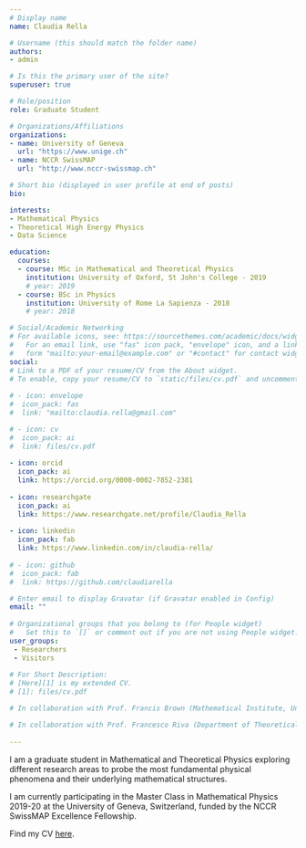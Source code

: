 ```yaml
---
# Display name
name: Claudia Rella

# Username (this should match the folder name)
authors:
- admin

# Is this the primary user of the site?
superuser: true

# Role/position
role: Graduate Student

# Organizations/Affiliations
organizations:
- name: University of Geneva
  url: "https://www.unige.ch"
- name: NCCR SwissMAP
  url: "http://www.nccr-swissmap.ch"

# Short bio (displayed in user profile at end of posts)
bio: 

interests:
- Mathematical Physics 
- Theoretical High Energy Physics
- Data Science

education:
  courses:
  - course: MSc in Mathematical and Theoretical Physics
    institution: University of Oxford, St John's College - 2019
    # year: 2019
  - course: BSc in Physics
    institution: University of Rome La Sapienza - 2018
    # year: 2018

# Social/Academic Networking
# For available icons, see: https://sourcethemes.com/academic/docs/widgets/#icons
#   For an email link, use "fas" icon pack, "envelope" icon, and a link in the
#   form "mailto:your-email@example.com" or "#contact" for contact widget.
social:
# Link to a PDF of your resume/CV from the About widget.
# To enable, copy your resume/CV to `static/files/cv.pdf` and uncomment the lines below.  
  
# - icon: envelope
#  icon_pack: fas
#  link: "mailto:claudia.rella@gmail.com"

# - icon: cv
#  icon_pack: ai
#  link: files/cv.pdf
  
- icon: orcid
  icon_pack: ai
  link: https://orcid.org/0000-0002-7852-2381
  
- icon: researchgate
  icon_pack: ai
  link: https://www.researchgate.net/profile/Claudia_Rella
  
- icon: linkedin
  icon_pack: fab
  link: https://www.linkedin.com/in/claudia-rella/
  
# - icon: github
#  icon_pack: fab
#  link: https://github.com/claudiarella

# Enter email to display Gravatar (if Gravatar enabled in Config)
email: ""
  
# Organizational groups that you belong to (for People widget)
#   Set this to `[]` or comment out if you are not using People widget.  
user_groups:
 - Researchers
 - Visitors
 
# For Short Description:
# [Here][1] is my extended CV.
# [1]: files/cv.pdf

# In collaboration with Prof. Francis Brown (Mathematical Institute, University of Oxford), I am working on a research project in the field of Motivic Amplitudes investigating the motivic Galois coaction and factorisation theorems in the case of Feynman graphs with non-generic kinematics. 

# In collaboration with Prof. Francesco Riva (Department of Theoretical Physics, University of Geneva), I am working on a research project in the area of Effective Field Theory investigating restrictions on Horndeski theories placed by positivity bounds.
 
---
```


I am a graduate student in Mathematical and Theoretical Physics exploring different research areas to probe the most fundamental physical phenomena and their underlying mathematical structures. 

I am currently participating in the Master Class in Mathematical Physics 2019-20 at the University of Geneva, Switzerland, funded by the NCCR SwissMAP Excellence Fellowship. 

Find my CV [here][1].

[1]: files/cv.pdf
